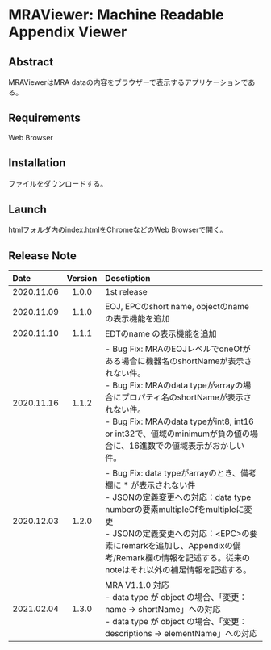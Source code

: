 # MRAViewer: Machine Readable Appendix Viewer

## Abstract

MRAViewerはMRA dataの内容をブラウザーで表示するアプリケーションである。  

## Requirements

Web Browser  

## Installation

ファイルをダウンロードする。  

## Launch

htmlフォルダ内のindex.htmlをChromeなどのWeb Browserで開く。

## Release Note

Date      |Version |Desctiption
:---------|:------:|:-----------
2020.11.06|1.0.0   | 1st release
2020.11.09|1.1.0   | EOJ, EPCのshort name, objectのname の表示機能を追加
2020.11.10|1.1.1   | EDTのname の表示機能を追加
2020.11.16|1.1.2   | - Bug Fix: MRAのEOJレベルでoneOfがある場合に機器名のshortNameが表示されない件。<br>- Bug Fix: MRAのdata typeがarrayの場合にプロパティ名のshortNameが表示されない件。<br>- Bug Fix: MRAのdata typeがint8, int16 or int32で、値域のminimumが負の値の場合に、16進数での値域表示がおかしい件。
2020.12.03|1.2.0   | - Bug Fix: data typeがarrayのとき、備考欄に * が表示されない件<br>- JSONの定義変更への対応：data type numberの要素multipleOfをmultipleに変更<br>- JSONの定義変更への対応：\<EPC>の要素にremarkを追加し、Appendixの備考/Remark欄の情報を記述する。従来のnoteはそれ以外の補足情報を記述する。
2021.02.04|1.3.0  | MRA V1.1.0 対応<br>- data type が object の場合、「変更：name -> shortName」への対応<br>- data type が object の場合、「変更：descriptions -> elementName」への対応
